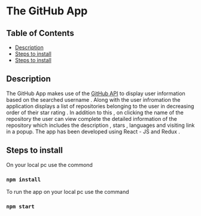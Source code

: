 # The GitHub App

## Table of Contents

- [Description](#description)
- [Steps to install](#installation)
- [Steps to install](#installation)


## Description <a name = "description"></a>
The GitHub App makes use of the <a href = "https://docs.github.com/en/rest" target="_blank" >GitHub API</a> to display user information based on the searched username . Along with the user infromation the application displays a list of repositories belonging to the user in decreasing order of their star rating . In addition to this , on clicking the name of the repository the user can view complete the detailed information of the repository which includes the description , stars , languages and visiting link in a popup. The app has been developed using React - JS and Redux .

## Steps to install <a name = "installation"></a>
On your local pc use the commond 
 ### `npm install`
To run the app on your local pc use the command
 ### `npm start`
 
 
 


